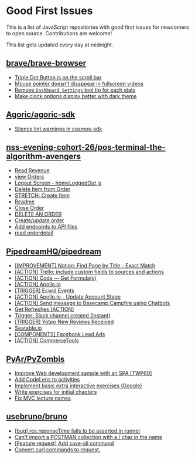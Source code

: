 # Good First Issues

This is a list of JavaScript repositories with good first issues for newcomers to open source. Contributions are welcome!

This list gets updated every day at midnight.

## [brave/brave-browser](https://github.com/brave/brave-browser)

- [Triple Dot Button is on the  scroll bar ](https://github.com/brave/brave-browser/issues/36298)
- [Mouse pointer doesn't disappear in fullscreen videos](https://github.com/brave/brave-browser/issues/17292)
- [Remove `Dashboard Settings` tool tip for each stats](https://github.com/brave/brave-browser/issues/6084)
- [Make clock options display better with dark theme](https://github.com/brave/brave-browser/issues/12061)

## [Agoric/agoric-sdk](https://github.com/Agoric/agoric-sdk)

- [Silence lint warnings in cosmos-sdk](https://github.com/Agoric/agoric-sdk/issues/9034)

## [nss-evening-cohort-26/pos-terminal-the-algorithm-avengers](https://github.com/nss-evening-cohort-26/pos-terminal-the-algorithm-avengers)

- [Read Revenue](https://github.com/nss-evening-cohort-26/pos-terminal-the-algorithm-avengers/issues/38)
- [view Orders ](https://github.com/nss-evening-cohort-26/pos-terminal-the-algorithm-avengers/issues/32)
- [Logout Screen - homeLoggedOut.js](https://github.com/nss-evening-cohort-26/pos-terminal-the-algorithm-avengers/issues/39)
- [Delete Item from Order](https://github.com/nss-evening-cohort-26/pos-terminal-the-algorithm-avengers/issues/36)
- [STRETCH: Create Item](https://github.com/nss-evening-cohort-26/pos-terminal-the-algorithm-avengers/issues/35)
- [Readme](https://github.com/nss-evening-cohort-26/pos-terminal-the-algorithm-avengers/issues/42)
- [Close Order ](https://github.com/nss-evening-cohort-26/pos-terminal-the-algorithm-avengers/issues/37)
- [DELETE AN ORDER](https://github.com/nss-evening-cohort-26/pos-terminal-the-algorithm-avengers/issues/34)
- [Create/update order](https://github.com/nss-evening-cohort-26/pos-terminal-the-algorithm-avengers/issues/33)
- [Add endpoints to API files ](https://github.com/nss-evening-cohort-26/pos-terminal-the-algorithm-avengers/issues/30)
- [read orderdetail](https://github.com/nss-evening-cohort-26/pos-terminal-the-algorithm-avengers/issues/12)

## [PipedreamHQ/pipedream](https://github.com/PipedreamHQ/pipedream)

- [[IMPROVEMENT] Notion: Find Page by Title - Exact Match](https://github.com/PipedreamHQ/pipedream/issues/10836)
- [[ACTION] Trello: include custom fields to sources and actions](https://github.com/PipedreamHQ/pipedream/issues/10828)
- [[ACTION] Coda — Get Formula(s)](https://github.com/PipedreamHQ/pipedream/issues/10878)
- [[ACTION] Apollo.io](https://github.com/PipedreamHQ/pipedream/issues/10847)
- [[TRIGGER] Ecwid Events](https://github.com/PipedreamHQ/pipedream/issues/4123)
- [[ACTION] Apollo.io - Update Account Stage](https://github.com/PipedreamHQ/pipedream/issues/10659)
- [[ACTION] Send message to Basecamp Campfire using Chatbots](https://github.com/PipedreamHQ/pipedream/issues/10645)
- [Get Refreshes [ACTION]](https://github.com/PipedreamHQ/pipedream/issues/10585)
- [Trigger: Slack channel created (Instant)](https://github.com/PipedreamHQ/pipedream/issues/9311)
- [[TRIGGER] Yotpo New Reviews Received](https://github.com/PipedreamHQ/pipedream/issues/4375)
- [Seatable.io](https://github.com/PipedreamHQ/pipedream/issues/3910)
- [[COMPONENTS] Facebook Lead Ads](https://github.com/PipedreamHQ/pipedream/issues/6907)
- [[ACTION] CommerceTools](https://github.com/PipedreamHQ/pipedream/issues/1326)

## [PyAr/PyZombis](https://github.com/PyAr/PyZombis)

- [Improve Web development sample with an SPA [TWP60]](https://github.com/PyAr/PyZombis/issues/219)
- [Add CodeLens to activities](https://github.com/PyAr/PyZombis/issues/236)
- [Implement basic extra interactive exercises (Google)](https://github.com/PyAr/PyZombis/issues/247)
- [Write exercises for initial chapters](https://github.com/PyAr/PyZombis/issues/246)
- [Fix MVC lecture names ](https://github.com/PyAr/PyZombis/issues/296)

## [usebruno/bruno](https://github.com/usebruno/bruno)

- [[bug] res.reponseTime fails to be asserted in runner](https://github.com/usebruno/bruno/issues/1145)
- [Can't import a POSTMAN collection with a / char in the name](https://github.com/usebruno/bruno/issues/219)
- [[Feature request] Add save-all command](https://github.com/usebruno/bruno/issues/737)
- [Convert curl commands to request.](https://github.com/usebruno/bruno/issues/338)

